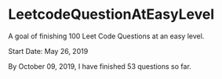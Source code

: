 # LeetcodeQuestionAtEasyLevel
A goal of finishing 100 Leet Code Questions at an easy level.

Start Date: May 26, 2019

By October 09, 2019, I have finished 53 questions so far.



